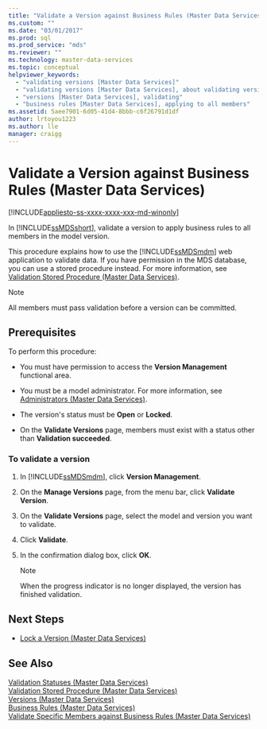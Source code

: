 ```yaml
---
title: "Validate a Version against Business Rules (Master Data Services) | Microsoft Docs"
ms.custom: ""
ms.date: "03/01/2017"
ms.prod: sql
ms.prod_service: "mds"
ms.reviewer: ""
ms.technology: master-data-services
ms.topic: conceptual
helpviewer_keywords: 
  - "validating versions [Master Data Services]"
  - "validating versions [Master Data Services], about validating versions"
  - "versions [Master Data Services], validating"
  - "business rules [Master Data Services], applying to all members"
ms.assetid: 5aee7901-6d05-41d4-8bbb-c6f26791d1df
author: lrtoyou1223
ms.author: lle
manager: craigg
---
```

# Validate a Version against Business Rules (Master Data Services)

[!INCLUDE[appliesto-ss-xxxx-xxxx-xxx-md-winonly](../includes/appliesto-ss-xxxx-xxxx-xxx-md-winonly.md)]

  In [!INCLUDE[ssMDSshort](../includes/ssmdsshort-md.md)], validate a version to apply business rules to all members in the model version.  
  
 This procedure explains how to use the [!INCLUDE[ssMDSmdm](../includes/ssmdsmdm-md.md)] web application to validate data. If you have permission in the MDS database, you can use a stored procedure instead. For more information, see [Validation Stored Procedure &#40;Master Data Services&#41;](../master-data-services/validation-stored-procedure-master-data-services.md).  
  
> [!NOTE]  
>  All members must pass validation before a version can be committed.  
  
## Prerequisites  
 To perform this procedure:  
  
-   You must have permission to access the **Version Management** functional area.  
  
-   You must be a model administrator. For more information, see [Administrators &#40;Master Data Services&#41;](../master-data-services/administrators-master-data-services.md).  
  
-   The version's status must be **Open** or **Locked**.  
  
-   On the **Validate Versions** page, members must exist with a status other than **Validation succeeded**.  
  
### To validate a version  
  
1.  In [!INCLUDE[ssMDSmdm](../includes/ssmdsmdm-md.md)], click **Version Management**.  
  
2.  On the **Manage Versions** page, from the menu bar, click **Validate Version**.  
  
3.  On the **Validate Versions** page, select the model and version you want to validate.  
  
4.  Click **Validate**.  
  
5.  In the confirmation dialog box, click **OK**.  
  
    > [!NOTE]  
    >  When the progress indicator is no longer displayed, the version has finished validation.  
  
## Next Steps  
  
-   [Lock a Version &#40;Master Data Services&#41;](../master-data-services/lock-a-version-master-data-services.md)  
  
## See Also  
 [Validation Statuses &#40;Master Data Services&#41;](../master-data-services/validation-statuses-master-data-services.md)   
 [Validation Stored Procedure &#40;Master Data Services&#41;](../master-data-services/validation-stored-procedure-master-data-services.md)   
 [Versions &#40;Master Data Services&#41;](../master-data-services/versions-master-data-services.md)   
 [Business Rules &#40;Master Data Services&#41;](../master-data-services/business-rules-master-data-services.md)   
 [Validate Specific Members against Business Rules &#40;Master Data Services&#41;](../master-data-services/validate-specific-members-against-business-rules-master-data-services.md)  
  
  
